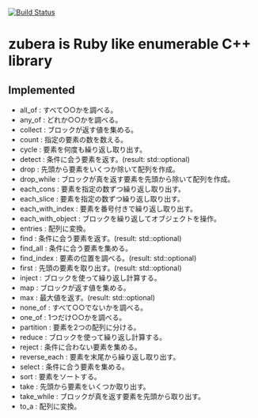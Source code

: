 [![Build Status](https://travis-ci.org/osyo-manga/cpp-zubera.svg?branch=master)](https://travis-ci.org/osyo-manga/cpp-zubera)


# zubera is Ruby like enumerable C++ library

## Implemented

- all_of : すべて○○かを調べる。
- any_of : どれか○○かを調べる。
- collect : ブロックが返す値を集める。
- count : 指定の要素の数を数える。
- cycle : 要素を何度も繰り返し取り出す。
- detect : 条件に会う要素を返す。(result: std::optional)
- drop : 先頭から要素をいくつか除いて配列を作成。
- drop_while : ブロックが真を返す要素を先頭から除いて配列を作成。
- each_cons : 要素を指定の数ずつ繰り返し取り出す。
- each_slice : 要素を指定の数ずつ繰り返し取り出す。
- each_with_index : 要素を番号付きで繰り返し取り出す。
- each_with_object : ブロックを繰り返してオブジェクトを操作。
- entries : 配列に変換。
- find : 条件に会う要素を返す。(result: std::optional)
- find_all : 条件に合う要素を集める。
- find_index : 要素の位置を調べる。(result: std::optional)
- first : 先頭の要素を取り出す。(result: std::optional)
- inject : ブロックを使って繰り返し計算する。
- map : ブロックが返す値を集める。
- max : 最大値を返す。(result: std::optional)
- none_of : すべて○○でないかを調べる。
- one_of : 1つだけ○○かを調べる。
- partition : 要素を2つの配列に分ける。
- reduce : ブロックを使って繰り返し計算する。
- reject : 条件に合わない要素を集める。
- reverse_each : 要素を末尾から繰り返し取り出す。
- select : 条件に合う要素を集める。
- sort : 要素をソートする。
- take : 先頭から要素をいくつか取り出す。
- take_while : ブロックが真を返す要素を先頭から取り出す。
- to_a : 配列に変換。


